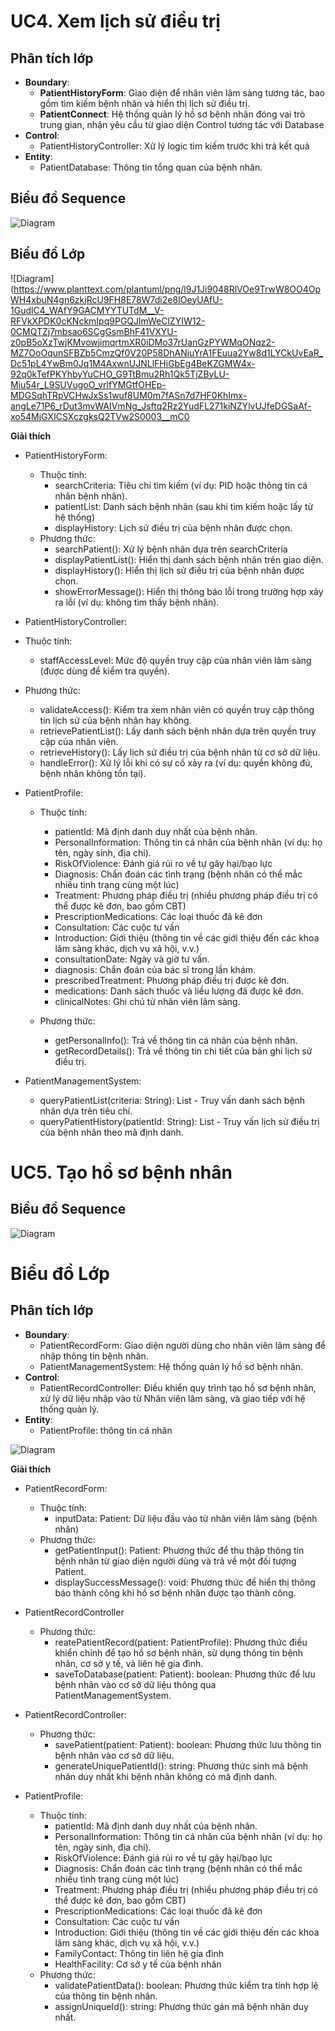 # UC4. Xem lịch sử điều trị

## Phân tích lớp
- **Boundary**:
  - **PatientHistoryForm**: Giao diện để nhân viên lâm sàng tương tác, bao gồm tìm kiếm bệnh nhân và hiển thị lịch sử điều trị.
  - **PatientConnect**: Hệ thống quản lý hồ sơ bệnh nhân đóng vai trò trung gian, nhận yêu cầu từ giao diện Control tương tác với Database
- **Control**:
  - PatientHistoryController: Xử lý logic tìm kiếm trước khi trả kết quả
- **Entity**:
  - PatientDatabase: Thông tin tổng quan của bệnh nhân.

## Biểu đồ Sequence
![Diagram](https://www.planttext.com/plantuml/png/l9J1Ji9048RlVOe9TrwW8OO4OpWH4xbuN4gn6zkjRcU9FH8E78W7di2e8IOeyUAfU-1GudlC4_WAfY9GACMYYTUTdM__V-RFVkXPDK0cKNckmIpq9PGQJlmWeClZYIW12-0CMQTZj7mbsao6SCgGsmBhF41VXYU-z0pB5oXzTwjKMvowjimqrtmXR0iDMo37rUanGzPYWMqONqz2-MZ7OoOqunSFBZb5CmzQf0V20P58DhANiuYrA1FEuua2Yw8d1LYCkUvEaR_Dc51pL4YwBm0Jq1M4AxwnUJNLlFHiGbEg4BeKZGMW4x-92q0kTefPKYhbyYuCHO_G9TtBmu2Rh1Qk5TjZByLU-Miu54r_L9SUVugoO_vrlfYMGtfOHEp-MDGSqhTRpVCHwJxSs1wuf8UM0m7fASn7d7HF0KhImx-angLe71P6_rDut3mvWAIVmNg_Jsftq2Rz2YudFL271kiN)


## Biểu đồ Lớp

![Diagram](https://www.planttext.com/plantuml/png/l9J1Ji9048RlVOe9TrwW8OO4OpWH4xbuN4gn6zkjRcU9FH8E78W7di2e8IOeyUAfU-1GudlC4_WAfY9GACMYYTUTdM__V-RFVkXPDK0cKNckmIpq9PGQJlmWeClZYIW12-0CMQTZj7mbsao6SCgGsmBhF41VXYU-z0pB5oXzTwjKMvowjimqrtmXR0iDMo37rUanGzPYWMqONqz2-MZ7OoOqunSFBZb5CmzQf0V20P58DhANiuYrA1FEuua2Yw8d1LYCkUvEaR_Dc51pL4YwBm0Jq1M4AxwnUJNLlFHiGbEg4BeKZGMW4x-92q0kTefPKYhbyYuCHO_G9TtBmu2Rh1Qk5TjZByLU-Miu54r_L9SUVugoO_vrlfYMGtfOHEp-MDGSqhTRpVCHwJxSs1wuf8UM0m7fASn7d7HF0KhImx-angLe71P6_rDut3mvWAIVmNg_Jsftq2Rz2YudFL271kiNZYlvUJfeDGSaAf-xo54MjGXICSXczgksQ2TVw2S0003__mC0

**Giải thích**
- PatientHistoryForm:
  - Thuộc tính:
    - searchCriteria: Tiêu chí tìm kiếm (ví dụ: PID hoặc thông tin cá nhân bệnh nhân).
    - patientList: Danh sách bệnh nhân (sau khi tìm kiếm hoặc lấy từ hệ thống)
    - displayHistory: Lịch sử điều trị của bệnh nhân được chọn.
  -	Phương thức:
    -	searchPatient(): Xử lý bệnh nhân dựa trên searchCriteria
    -	displayPatientList(): Hiển thị danh sách bệnh nhân trên giao diện.
    -	displayHistory(): Hiển thị lịch sử điều trị của bệnh nhân được chọn.
    -	showErrorMessage(): Hiển thị thông báo lỗi trong trường hợp xảy ra lỗi (ví dụ: không tìm thấy bệnh nhân).
-	PatientHistoryController:
  -	Thuộc tính:
    -	staffAccessLevel: Mức độ quyền truy cập của nhân viên lâm sàng (được dùng để kiểm tra quyền).
  -	Phương thức:
    - validateAccess(): Kiểm tra xem nhân viên có quyền truy cập thông tin lịch sử của bệnh nhân hay không.
    - retrievePatientList(): Lấy danh sách bệnh nhân dựa trên quyền truy cập của nhân viên.
    - retrieveHistory(): Lấy lịch sử điều trị của bệnh nhân từ cơ sở dữ liệu.
    - handleError(): Xử lý lỗi khi có sự cố xảy ra (ví dụ: quyền không đủ, bệnh nhân không tồn tại).
- PatientProfile:
  - Thuộc tính:
    - patientId: Mã định danh duy nhất của bệnh nhân.
    - PersonalInformation: Thông tin cá nhân của bệnh nhân (ví dụ: họ tên, ngày sinh, địa chỉ).
    - RiskOfViolence: Đánh giá rủi ro về tự gây hại/bạo lực
    - Diagnosis: Chẩn đoán các tình trạng (bệnh nhân có thể mắc nhiều tình trạng cùng một lúc)
    - Treatment: Phương pháp điều trị (nhiều phương pháp điều trị có thể được kê đơn, bao gồm CBT)
    - PrescriptionMedications: Các loại thuốc đã kê đơn
    - Consultation: Các cuộc tư vấn
    - Introduction: Giới thiệu (thông tin về các giới thiệu đến các khoa lâm sàng khác, dịch vụ xã hội, v.v.)
    - consultationDate: Ngày và giờ tư vấn.
    - diagnosis: Chẩn đoán của bác sĩ trong lần khám.
    - prescribedTreatment: Phương pháp điều trị được kê đơn.
    - medications: Danh sách thuốc và liều lượng đã được kê đơn.
    - clinicalNotes: Ghi chú từ nhân viên lâm sàng.
    
  - Phương thức:
    - getPersonalInfo(): Trả về thông tin cá nhân của bệnh nhân.
    - getRecordDetails(): Trả về thông tin chi tiết của bản ghi lịch sử điều trị.
    
- PatientManagementSystem:
  - queryPatientList(criteria: String): List<Patient> - Truy vấn danh sách bệnh nhân dựa trên tiêu chí.
  - queryPatientHistory(patientId: String): List<TreatmentRecord> - Truy vấn lịch sử điều trị của bệnh nhân theo mã định danh.

# UC5. Tạo hồ sơ bệnh nhân

## Biểu đồ Sequence
![Diagram](https://www.planttext.com/plantuml/png/d5InRjim4Dtv5Mzi1_-0Xo10sZf06YDeZ08TQOasYKXaAb41F1OTCdGAEdJeKAiU2WGD6Y2TnC432_y7lw2_K51oAicEtA2J8DwxUtVl7ldRBFTJJHETnH6XWLO9Xjn-bQ-5lPQWAKurdKp8M6KofCaC9rGB9lKh5gWaVA6Is6FybmHAwaH5RSH1THYnnEFgFyAa5lflkPD4JKJ4F6PzyhoCR_4UKqcdB6PIdyvIpKhsZX0XPUlexPNzzN7ip1TC1LK8XJEN4fAxukOScjkVSWej92a7wkrLG_TnA9nvBw6vCnymyR7j548ZZGDxXzWkC3ma0B11FAoI6e1xdbgGFWREt8WcgA5TRwzhoZwEV9CnT4ARoLrwRP2E4bSiSE7CEvovOgdnDlC7sdwFSIPSiOpnHBfYcI6mTqyVQAkQi2LKBGx6NcSEwHtLAiIYbE6e0WPjyHuvzXjxdI5mnRSCsXMvAakq-69dFel_56D7iN_Etv7BPBXboU6cdLg9fDic3GC-g5TrVVeObTBykdBcIa2lRfrPo6cRP6V-mEQosLvWytLQwVjdpln0v6zJ1kxCuXoHCvVTQxml-t9rctLEZNfZ5Nwd3mQygGOkx5mXMEL8_MqFw_ugousuDtMJ-t4xZPpv97nnp6hVSMNd7b2-9jL-suNMpyYe8XlRNAszoftvY7IL-pxcaYFm0BBFPEYVuJy0003__mC0)
# Biểu đồ Lớp
## Phân tích lớp
- **Boundary**:
  - PatientRecordForm: Giao diện người dùng cho nhân viên lâm sàng để nhập thông tin bệnh nhân.
  - PatientManagementSystem: Hệ thống quản lý hồ sơ bệnh nhân.
- **Control**:
  - PatientRecordController: Điều khiển quy trình tạo hồ sơ bệnh nhân, xử lý dữ liệu nhập vào từ Nhân viên lâm sàng, và giao tiếp với hệ thống quản lý.
- **Entity**:
  - PatientProfile: thông tin cá nhân

![Diagram](https://www.planttext.com/plantuml/png/Z5F1JW913BtlLymH3iJxnX0JZSac4WahtkjCMHg73awx66ByCWz-ahzWPfSL5Z1XRzE-rxw-Td--lcz48Mgzyfdr86Ace8IiCxGXkliGL-OZC-aZNjTw1mfvXvd6i22FRRf2tOMB11mCpyCSoTh3jgojHP49Ya252Rm9vBBFx9oAsy0QW_SOEoqs8YZsG8Dr-pfkEypDImWUWLkgm0QVGfhZ1GGlO1rhcW13XIjaBRUY-ETFAho3NAgbGiO8YdEcjxeZ5oxP8Hg9gvFckq9Dpv4f7BBIWZ3cfcm9AJp5A8715xm8SGLAWNlv6Sdhu-APWaUss4lT4LGSXAGNVKfsfudxRIAAZRHEzIVeo3QT93SF97gzZumRz6rWgRtkr3IGmr0BAjAYNMtxaXkpDk39xPUU5ZWuyXD4gEBMp6CNizEx7et6_zvPRafa9yQ1Wj7GPn_W3cgSt4MUni48LiMyaoulATBjDpTpGUaO9wNFCahOe5pTezebjigpx0RPfN_x5m00__y30000)

**Giải thích**
- PatientRecordForm:
  - Thuộc tính:
    - inputData: Patient: Dữ liệu đầu vào từ nhân viên lâm sàng (bệnh nhân)
  - Phương thức:
    - getPatientInput(): Patient: Phương thức để thu thập thông tin bệnh nhân từ giao diện người dùng và trả về một đối tượng Patient.
    - displaySuccessMessage(): void: Phương thức để hiển thị thông báo thành công khi hồ sơ bệnh nhân được tạo thành công.
- PatientRecordController
  - Phương thức: 
    - reatePatientRecord(patient: PatientProfile): Phương thức điều khiển chính để tạo hồ sơ bệnh nhân, sử dụng thông tin bệnh nhân, cơ sở y tế, và liên hệ gia đình.
    - saveToDatabase(patient: Patient): boolean: Phương thức để lưu bệnh nhân vào cơ sở dữ liệu thông qua PatientManagementSystem.

- PatientRecordController:
  - Phương thức:
    - savePatient(patient: Patient): boolean: Phương thức lưu thông tin bệnh nhân vào cơ sở dữ liệu.
    - generateUniquePatientId(): string: Phương thức sinh mã bệnh nhân duy nhất khi bệnh nhân không có mã định danh.
      
- PatientProfile:
  - Thuộc tính:
    - patientId: Mã định danh duy nhất của bệnh nhân.
    - PersonalInformation: Thông tin cá nhân của bệnh nhân (ví dụ: họ tên, ngày sinh, địa chỉ).
    - RiskOfViolence: Đánh giá rủi ro về tự gây hại/bạo lực
    - Diagnosis: Chẩn đoán các tình trạng (bệnh nhân có thể mắc nhiều tình trạng cùng một lúc)
    - Treatment: Phương pháp điều trị (nhiều phương pháp điều trị có thể được kê đơn, bao gồm CBT)
    - PrescriptionMedications: Các loại thuốc đã kê đơn
    - Consultation: Các cuộc tư vấn
    - Introduction: Giới thiệu (thông tin về các giới thiệu đến các khoa lâm sàng khác, dịch vụ xã hội, v.v.)
    - FamilyContact: Thông tin liên hệ gia đình
    - HealthFacility: Cơ sở y tế của bệnh nhân
  - Phương thức:
    - validatePatientData(): boolean: Phương thức kiểm tra tính hợp lệ của thông tin bệnh nhân.
    - assignUniqueId(): string: Phương thức gán mã bệnh nhân duy nhất.


